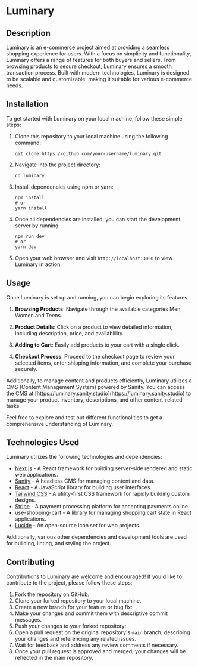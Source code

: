 # Luminary 

## Description

Luminary is an e-commerce project aimed at providing a seamless shopping experience for users. With a focus on simplicity and functionality, Luminary offers a range of features for both buyers and sellers. From browsing products to secure checkout, Luminary ensures a smooth transaction process. Built with modern technologies, Luminary is designed to be scalable and customizable, making it suitable for various e-commerce needs.

## Installation

To get started with Luminary on your local machine, follow these simple steps:

1. Clone this repository to your local machine using the following command:

   ```
   git clone https://github.com/your-username/luminary.git
   ```

2. Navigate into the project directory:

   ```
   cd luminary
   ```

3. Install dependencies using npm or yarn:

   ```
   npm install
   # or
   yarn install
   ```

4. Once all dependencies are installed, you can start the development server by running:

   ```
   npm run dev
   # or
   yarn dev
   ```

5. Open your web browser and visit `http://localhost:3000` to view Luminary in action.


## Usage

Once Luminary is set up and running, you can begin exploring its features:

1. **Browsing Products**: Navigate through the available categories Men, Women and Teens.

2. **Product Details**: Click on a product to view detailed information, including description, price, and availablility.

3. **Adding to Cart**: Easily add products to your cart with a single click.

4. **Checkout Process**: Proceed to the checkout page to review your selected items, enter shipping information, and complete your purchase securely.

Additionally, to manage content and products efficiently, Luminary utilizes a CMS (Content Management System) powered by Sanity. You can access the CMS at [https://luminary.sanity.studio](https://luminary.sanity.studio) to manage your product inventory, descriptions, and other content-related tasks.

Feel free to explore and test out different functionalities to get a comprehensive understanding of Luminary.

## Technologies Used

Luminary utilizes the following technologies and dependencies:

- [Next.js](https://nextjs.org/) - A React framework for building server-side rendered and static web applications.
- [Sanity](https://www.sanity.io/) - A headless CMS for managing content and data.
- [React](https://reactjs.org/) - A JavaScript library for building user interfaces.
- [Tailwind CSS](https://tailwindcss.com/) - A utility-first CSS framework for rapidly building custom designs.
- [Stripe](https://stripe.com/) - A payment processing platform for accepting payments online.
- [use-shopping-cart](https://github.com/dayhaysoos/use-shopping-cart) - A library for managing shopping cart state in React applications.
- [Lucide](https://lucide.dev/) - An open-source icon set for web projects.

Additionally, various other dependencies and development tools are used for building, linting, and styling the project.

## Contributing

Contributions to Luminary are welcome and encouraged! If you'd like to contribute to the project, please follow these steps:

1. Fork the repository on GitHub.
2. Clone your forked repository to your local machine.
3. Create a new branch for your feature or bug fix:
4. Make your changes and commit them with descriptive commit messages.
5. Push your changes to your forked repository:
6. Open a pull request on the original repository's `main` branch, describing your changes and referencing any related issues.
7. Wait for feedback and address any review comments if necessary.
8. Once your pull request is approved and merged, your changes will be reflected in the main repository.








